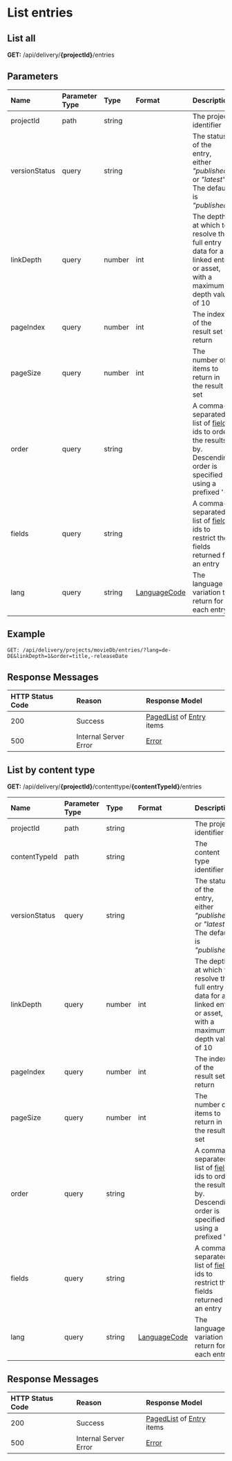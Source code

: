 # List entries

## List all

**GET:** /api/delivery/**{projectId}**/entries

## Parameters

|Name|Parameter Type|Type|Format|Description|
|:-|:-|:-|:-|:-|
|projectId|path|string|| The project identifier |
|versionStatus|query|string||The status of the entry, either *"published"* or *"latest"*. The default is *"published"* |
|linkDepth|query|number|int|The depth at which to resolve the full entry data for a linked entry or asset, with a maximum depth value of 10|
|pageIndex|query|number|int| The index of the result set to return |
|pageSize|query|number|int| The number of items to return in the result set  |
|order|query|string|  | A comma-separated list of [field](/model/content-type.md#field) ids to order the results by. Descending order is specified using a prefixed '-' |
|fields|query|string|  | A comma-separated list of [field](/model/content-type.md#field) ids to restrict the fields returned for an entry |
|lang|query|string|[LanguageCode](/localization.md)| The language variation to return for each entry |

## Example

```http
GET: /api/delivery/projects/movieDb/entries/?lang=de-DE&linkDepth=1&order=title,-releaseDate
```

## Response Messages

|HTTP Status Code|Reason|Response Model|
|:-|:-|:-|
|200|Success|[PagedList](/model/paged-list.md) of [Entry](/model/entry.md) items|
|500|Internal Server Error|[Error](/model/errors.md)|


## List by content type

**GET:** /api/delivery/**{projectId}**/contenttype/**{contentTypeId}**/entries

|Name|Parameter Type|Type|Format|Description|
|:-|:-|:-|:-|:-|
|projectId|path|string|| The project identifier |
|contentTypeId|path|string|  | The content type identifier |
|versionStatus|query|string||The status of the entry, either *"published"* or *"latest"*. The default is *"published"* |
|linkDepth|query|number|int|The depth at which to resolve the full entry data for a linked entry or asset, with a maximum depth value of 10|
|pageIndex|query|number|int| The index of the result set to return |
|pageSize|query|number|int| The number of items to return in the result set  |
|order|query|string|  | A comma-separated list of [field](/model/content-type.md#field) ids to order the results by. Descending order is specified using a prefixed '-' |
|fields|query|string|  | A comma-separated list of [field](/model/content-type.md#field) ids to restrict the fields returned for an entry |
|lang|query|string|[LanguageCode](/localization.md)| The language variation to return for each entry |

## Response Messages

|HTTP Status Code|Reason|Response Model|
|:-|:-|:-|
|200|Success|[PagedList](/model/paged-list.md) of [Entry](/model/entry.md) items|
|500|Internal Server Error|[Error](/model/errors.md)|
